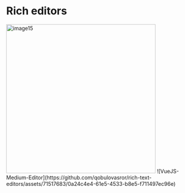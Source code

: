# Rich editors

<img width="400" alt="image15" src="https://github.com/qobulovasror/rich-text-editors/assets/71517683/fe1e1ccc-b1b1-49ea-939c-6f9d57f9433e">
![VueJS-Medium-Editor](https://github.com/qobulovasror/rich-text-editors/assets/71517683/0a24c4e4-61e5-4533-b8e5-f711497ec96e)
